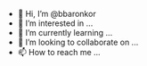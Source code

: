- 👋 Hi, I’m @bbaronkor
- 👀 I’m interested in ...
- 🌱 I’m currently learning ...
- 💞️ I’m looking to collaborate on ...
- 📫 How to reach me ...

<!---
bbaronkor/bbaronkor is a ✨ special ✨ repository because its `README.md` (this file) appears on your GitHub profile.
You can click the Preview link to take a look at your changes.
--->
